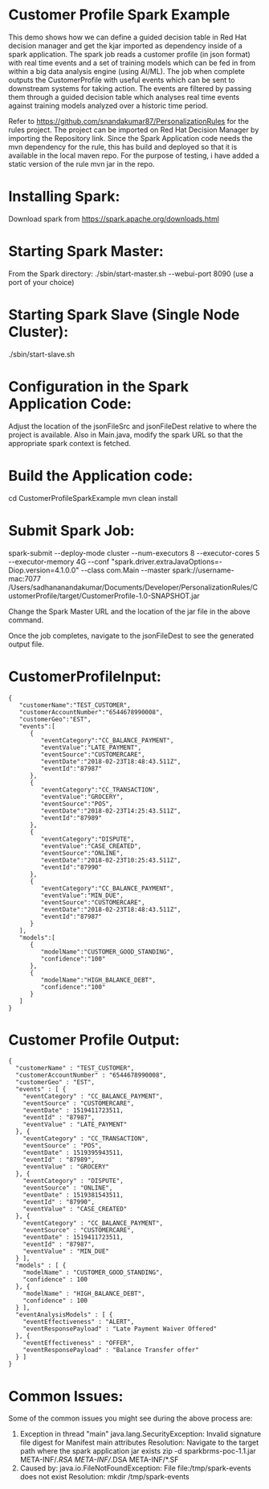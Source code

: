 # Customer Profile Spark Example

This demo shows how we can define a guided decision table in Red Hat decision manager and get the kjar imported as dependency
inside of a spark application. The spark job reads a customer profile (in json format) with real time events and a set of
training models which can be fed in from within a big data analysis engine (using AI/ML). The job when complete outputs the 
CustomerProfile with useful events which can be sent to downstream systems for taking action. The events are filtered by passing 
them through a guided decision table which analyses real time events against training models analyzed over a historic time period.


Refer to https://github.com/snandakumar87/PersonalizationRules for the rules project. The project can be imported on 
Red Hat Decision Manager by importing the Repository link. Since the Spark Application code needs the mvn dependency for the rule,
this has build and deployed so that it is available in the local maven repo. For the purpose of testing, i have added 
a static version of the rule mvn jar in the repo. 


# Installing Spark:
Download spark from https://spark.apache.org/downloads.html

# Starting Spark Master:
From the Spark directory: ./sbin/start-master.sh --webui-port 8090 (use a port of your choice)

# Starting Spark Slave (Single Node Cluster):
./sbin/start-slave.sh <master-spark-URL> 

# Configuration in the Spark Application Code:
Adjust the location of the jsonFileSrc and jsonFileDest relative to where the project is available. Also in Main.java, modify the spark URL so that the appropriate spark context is fetched.

# Build the Application code:
cd CustomerProfileSparkExample
mvn clean install

# Submit Spark Job:
spark-submit  --deploy-mode cluster 
--num-executors 8 --executor-cores 5 
--executor-memory 4G --conf "spark.driver.extraJavaOptions=-Diop.version=4.1.0.0" 
--class com.Main --master spark://username-mac:7077 
/Users/sadhananandakumar/Documents/Developer/PersonalizationRules/CustomerProfile/target/CustomerProfile-1.0-SNAPSHOT.jar

Change the Spark Master URL and the location of the jar file in the above command.

Once the job completes, navigate to the jsonFileDest to see the generated output file.

# CustomerProfileInput:
```
{
   "customerName":"TEST_CUSTOMER",
   "customerAccountNumber":"6544678990008",
   "customerGeo":"EST",
   "events":[
      {
         "eventCategory":"CC_BALANCE_PAYMENT",
         "eventValue":"LATE_PAYMENT",
         "eventSource":"CUSTOMERCARE",
         "eventDate":"2018-02-23T18:48:43.511Z",
         "eventId":"87987"
      },
      {
         "eventCategory":"CC_TRANSACTION",
         "eventValue":"GROCERY",
         "eventSource":"POS",
         "eventDate":"2018-02-23T14:25:43.511Z",
         "eventId":"87989"
      },
      {
         "eventCategory":"DISPUTE",
         "eventValue":"CASE_CREATED",
         "eventSource":"ONLINE",
         "eventDate":"2018-02-23T10:25:43.511Z",
         "eventId":"87990"
      },
      {
         "eventCategory":"CC_BALANCE_PAYMENT",
         "eventValue":"MIN_DUE",
         "eventSource":"CUSTOMERCARE",
         "eventDate":"2018-02-23T18:48:43.511Z",
         "eventId":"87987"
      }
   ],
   "models":[
      {
         "modelName":"CUSTOMER_GOOD_STANDING",
         "confidence":"100"
      },
      {
         "modelName":"HIGH_BALANCE_DEBT",
         "confidence":"100"
      }
   ]
}
```

# Customer Profile Output:
```
{
  "customerName" : "TEST_CUSTOMER",
  "customerAccountNumber" : "6544678990008",
  "customerGeo" : "EST",
  "events" : [ {
    "eventCategory" : "CC_BALANCE_PAYMENT",
    "eventSource" : "CUSTOMERCARE",
    "eventDate" : 1519411723511,
    "eventId" : "87987",
    "eventValue" : "LATE_PAYMENT"
  }, {
    "eventCategory" : "CC_TRANSACTION",
    "eventSource" : "POS",
    "eventDate" : 1519395943511,
    "eventId" : "87989",
    "eventValue" : "GROCERY"
  }, {
    "eventCategory" : "DISPUTE",
    "eventSource" : "ONLINE",
    "eventDate" : 1519381543511,
    "eventId" : "87990",
    "eventValue" : "CASE_CREATED"
  }, {
    "eventCategory" : "CC_BALANCE_PAYMENT",
    "eventSource" : "CUSTOMERCARE",
    "eventDate" : 1519411723511,
    "eventId" : "87987",
    "eventValue" : "MIN_DUE"
  } ],
  "models" : [ {
    "modelName" : "CUSTOMER_GOOD_STANDING",
    "confidence" : 100
  }, {
    "modelName" : "HIGH_BALANCE_DEBT",
    "confidence" : 100
  } ],
  "eventAnalysisModels" : [ {
    "eventEffectiveness" : "ALERT",
    "eventResponsePayload" : "Late Payment Waiver Offered"
  }, {
    "eventEffectiveness" : "OFFER",
    "eventResponsePayload" : "Balance Transfer offer"
  } ]
}
```

# Common Issues:

Some of the common issues you might see during the above process are:
1) Exception in thread "main" java.lang.SecurityException: Invalid signature file digest for Manifest main attributes
  Resolution: Navigate to the target path where the spark application jar exists
  zip -d sparkbrms-poc-1.1.jar META-INF/*.RSA META-INF/*.DSA META-INF/*.SF
2) Caused by: java.io.FileNotFoundException: File file:/tmp/spark-events does not exist
  Resolution: mkdir /tmp/spark-events





